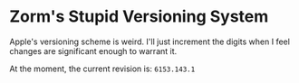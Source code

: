# Zorm's Stupid Versioning System

Apple's versioning scheme is weird. I'll just increment the digits when I feel changes are significant enough to warrant it.

At the moment, the current revision is:
`6153.143.1`
